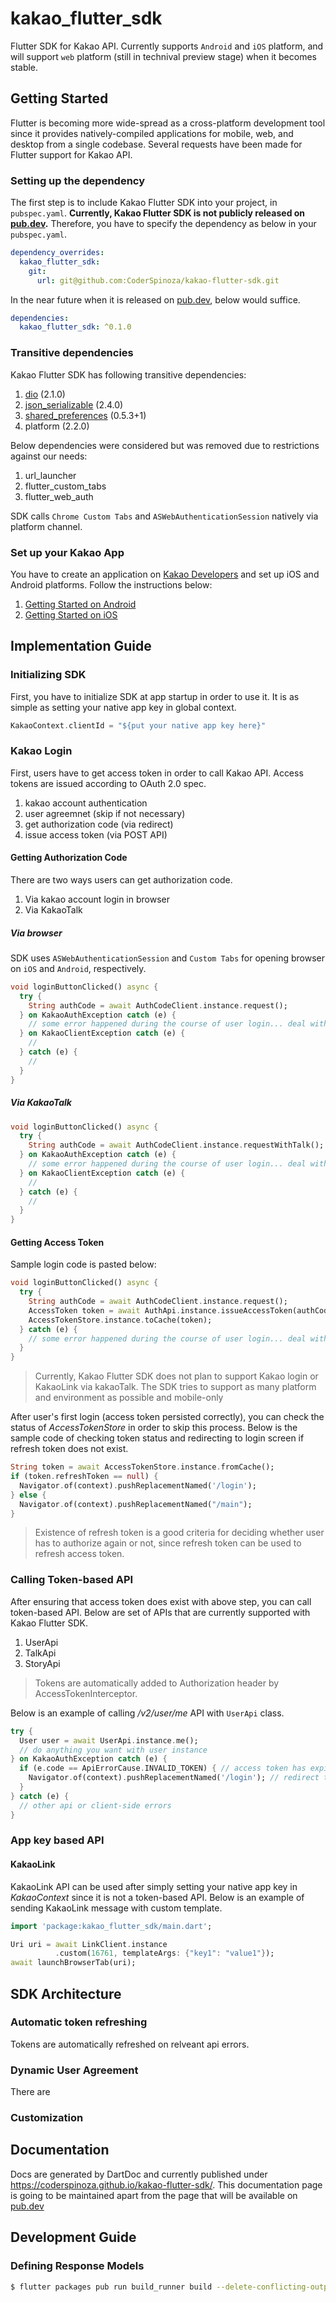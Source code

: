 # kakao_flutter_sdk

Flutter SDK for Kakao API.
Currently supports `Android` and `iOS` platform, and will support `web` platform (still in technival preview stage) when it becomes stable.

## Getting Started

Flutter is becoming more wide-spread as a cross-platform development tool since it provides natively-compiled applications for mobile, web, and desktop from a single codebase.
Several requests have been made for Flutter support for Kakao API.

### Setting up the dependency

The first step is to include Kakao Flutter SDK into your project, in `pubspec.yaml`.
**Currently, Kakao Flutter SDK is not publicly released on [pub.dev](https://pub.dev).**
Therefore, you have to specify the dependency as below in your `pubspec.yaml`.

```yaml
dependency_overrides:
  kakao_flutter_sdk:
    git:
      url: git@github.com:CoderSpinoza/kakao-flutter-sdk.git
```

In the near future when it is released on [pub.dev](https://pub.dev), below would suffice.

```yaml
dependencies:
  kakao_flutter_sdk: ^0.1.0
```

### Transitive dependencies

Kakao Flutter SDK has following transitive dependencies:

1. [dio](https://pub.dev/packages/dio) (2.1.0)
1. [json_serializable](https://pub.dev/packages/json_serializable) (2.4.0)
1. [shared_preferences](https://pub.dev/packages/shared_preferences) (0.5.3+1)
1. platform (2.2.0)

Below dependencies were considered but was removed due to restrictions against our needs:

1. url_launcher
1. flutter_custom_tabs
1. flutter_web_auth

SDK calls `Chrome Custom Tabs` and `ASWebAuthenticationSession` natively via platform channel.

### Set up your Kakao App

You have to create an application on [Kakao Developers](https://developers.kakao.com) and set up iOS and Android platforms.
Follow the instructions below:

1. [Getting Started on Android](https://developers.kakao.com/docs/android/getting-started)
1. [Getting Started on iOS](https://developers.kakao.com/docs/ios/getting-started)

## Implementation Guide

### Initializing SDK

First, you have to initialize SDK at app startup in order to use it. It is as simple as setting your native app key in global context.

```dart
KakaoContext.clientId = "${put your native app key here}"
```

### Kakao Login

First, users have to get access token in order to call Kakao API. Access tokens are issued according to OAuth 2.0 spec.

1. kakao account authentication
1. user agreemnet (skip if not necessary)
1. get authorization code (via redirect)
1. issue access token (via POST API)

#### Getting Authorization Code

There are two ways users can get authorization code.

1. Via kakao account login in browser
1. Via KakaoTalk

##### Via browser

SDK uses `ASWebAuthenticationSession` and `Custom Tabs` for opening browser on `iOS` and `Android`, respectively.

```dart
void loginButtonClicked() async {
  try {
    String authCode = await AuthCodeClient.instance.request();
  } on KakaoAuthException catch (e) {
    // some error happened during the course of user login... deal with it.
  } on KakaoClientException catch (e) {
    //
  } catch (e) {
    //
  }
}
```

##### Via KakaoTalk

```dart
void loginButtonClicked() async {
  try {
    String authCode = await AuthCodeClient.instance.requestWithTalk();
  } on KakaoAuthException catch (e) {
    // some error happened during the course of user login... deal with it.
  } on KakaoClientException catch (e) {
    //
  } catch (e) {
    //
  }
}
```

#### Getting Access Token

Sample login code is pasted below:

```dart
void loginButtonClicked() async {
  try {
    String authCode = await AuthCodeClient.instance.request();
    AccessToken token = await AuthApi.instance.issueAccessToken(authCode);
    AccessTokenStore.instance.toCache(token);
  } catch (e) {
    // some error happened during the course of user login... deal with it.
  }
}
```

> Currently, Kakao Flutter SDK does not plan to support Kakao login or KakaoLink via kakaoTalk.
> The SDK tries to support as many platform and environment as possible and mobile-only

After user's first login (access token persisted correctly), you can check the status of _AccessTokenStore_ in order to skip this process.
Below is the sample code of checking token status and redirecting to login screen if refresh token does not exist.

```dart
String token = await AccessTokenStore.instance.fromCache();
if (token.refreshToken == null) {
  Navigator.of(context).pushReplacementNamed('/login');
} else {
  Navigator.of(context).pushReplacementNamed("/main");
}
```

> Existence of refresh token is a good criteria for deciding whether user has to authorize again or not, since refresh token can be used to refresh access token.

### Calling Token-based API

After ensuring that access token does exist with above step, you can call token-based API.
Below are set of APIs that are currently supported with Kakao Flutter SDK.

1. UserApi
1. TalkApi
1. StoryApi

> Tokens are automatically added to Authorization header by AccessTokenInterceptor.

Below is an example of calling _/v2/user/me_ API with `UserApi` class.

```dart
try {
  User user = await UserApi.instance.me();
  // do anything you want with user instance
} on KakaoAuthException catch (e) {
  if (e.code == ApiErrorCause.INVALID_TOKEN) { // access token has expired and cannot be refrsehd. access tokens are already cleared here
    Navigator.of(context).pushReplacementNamed('/login'); // redirect to login page
  }
} catch (e) {
  // other api or client-side errors
}
```

### App key based API

#### KakaoLink

KakaoLink API can be used after simply setting your native app key in _KakaoContext_ since it is not a token-based API.
Below is an example of sending KakaoLink message with custom template.

```dart
import 'package:kakao_flutter_sdk/main.dart';

Uri uri = await LinkClient.instance
          .custom(16761, templateArgs: {"key1": "value1"});
await launchBrowserTab(uri);
```

## SDK Architecture

### Automatic token refreshing

Tokens are automatically refreshed on relveant api errors.

### Dynamic User Agreement

There are

### Customization

## Documentation

Docs are generated by DartDoc and currently published under https://coderspinoza.github.io/kakao-flutter-sdk/.
This documentation page is going to be maintained apart from the page that will be available on [pub.dev](https://pub.dev)

## Development Guide

### Defining Response Models

```sh
$ flutter packages pub run build_runner build --delete-conflicting-outputs
```
